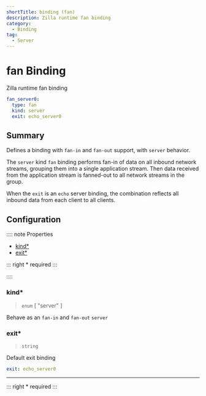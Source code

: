 ```yaml
---
shortTitle: binding (fan)
description: Zilla runtime fan binding
category:
  - Binding
tag:
  - Server
---
```


# fan Binding

Zilla runtime fan binding

```yaml {2}
fan_server0:
  type: fan
  kind: server
  exit: echo_server0
```
## Summary
Defines a binding with `fan-in` and `fan-out` support, with `server` behavior.

The `server` kind `fan` binding performs fan-in of data on all inbound network streams, grouping them into a single application stream. Then data received from the application stream is fanned-out to all network streams in the group.

When the `exit` is an `echo` server binding, the combination reflects all inbound data from each client to all clients.

## Configuration

:::: note Properties

- [kind\*](#kind)
- [exit\*](#exit)

::: right
\* required
:::

::::


### kind\*

> `enum` [ "server" ]

Behave as an `fan-in` and `fan-out` `server`

### exit\*

> `string`

Default exit binding

```yaml
exit: echo_server0
```

---

::: right
\* required
:::
